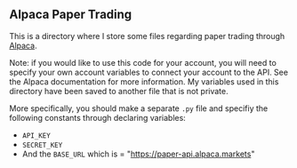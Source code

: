 ## Alpaca Paper Trading

This is a directory where I store some files regarding paper trading through [Alpaca](https://alpaca.markets/). 

Note: if you would like to use this code for your account, you will need to specify your own account variables to connect your account to the API. See the Alpaca documentation for more information. My variables used in this directory have been saved to another file that is not private. 

More specifically, you should make a separate `.py` file and specifiy the following constants through declaring variables:

- `API_KEY` 
- `SECRET_KEY`
- And the `BASE_URL` which is = "https://paper-api.alpaca.markets" 
